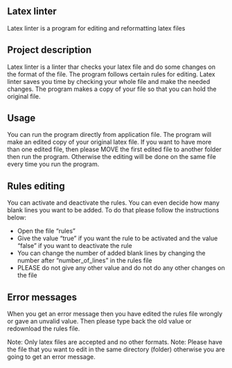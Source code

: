## Latex linter

Latex linter is a program for editing and reformatting latex files

## Project description

Latex linter is a linter thar checks your latex file and do some changes on the format of the file. The program follows certain rules for editing. Latex linter saves you time by checking your whole file and make the needed changes. The program makes a copy of your file so that you can hold the original file. 

## Usage

You can run the program directly from application file. The program will make an edited copy of your original latex file.
If you want to have more than one edited file, then please MOVE the first edited file to another folder then run the program. Otherwise the editing will be done on the same file every time you run the program.

## Rules editing

You can activate and deactivate the rules. You can even decide how many blank lines you want to be added. To do that please follow the instructions below:

* Open the file “rules”
* Give the value “true” if you want the rule to be activated and the value “false” if you want to deactivate the rule
* You can change the number of added blank lines by changing the number after “number_of_lines” in the rules file 
* PLEASE do not give any other value and do not do any other changes on the file

## Error messages

When you get an error message then you have edited the rules file wrongly or gave an unvalid value. Then please type back the old value or redownload the rules file.

Note: Only latex files are accepted and no other formats.
Note: Please have the file that you want to edit in the same directory (folder) otherwise you are going to get an error message. 
